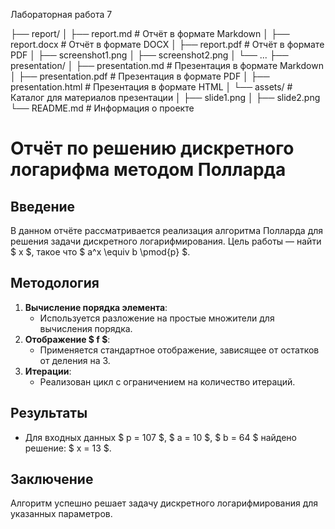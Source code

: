 Лабораторная работа 7

├── report/
│   ├── report.md          # Отчёт в формате Markdown
│   ├── report.docx        # Отчёт в формате DOCX
│   ├── report.pdf         # Отчёт в формате PDF
│       ├── screenshot1.png
│       ├── screenshot2.png
│       └── ...
├── presentation/
│   ├── presentation.md    # Презентация в формате Markdown
│   ├── presentation.pdf   # Презентация в формате PDF
│   ├── presentation.html  # Презентация в формате HTML
│   └── assets/            # Каталог для материалов презентации
│       ├── slide1.png
│       ├── slide2.png
└── README.md              # Информация о проекте

# Отчёт по решению дискретного логарифма методом Полларда

## Введение
В данном отчёте рассматривается реализация алгоритма Полларда для решения задачи дискретного логарифмирования. Цель работы — найти $ x $, такое что $ a^x \equiv b \pmod{p} $.

## Методология
1. **Вычисление порядка элемента**:
   - Используется разложение на простые множители для вычисления порядка.
2. **Отображение $ f $**:
   - Применяется стандартное отображение, зависящее от остатков от деления на 3.
3. **Итерации**:
   - Реализован цикл с ограничением на количество итераций.

## Результаты
- Для входных данных $ p = 107 $, $ a = 10 $, $ b = 64 $ найдено решение: $ x = 13 $.

## Заключение
Алгоритм успешно решает задачу дискретного логарифмирования для указанных параметров.
